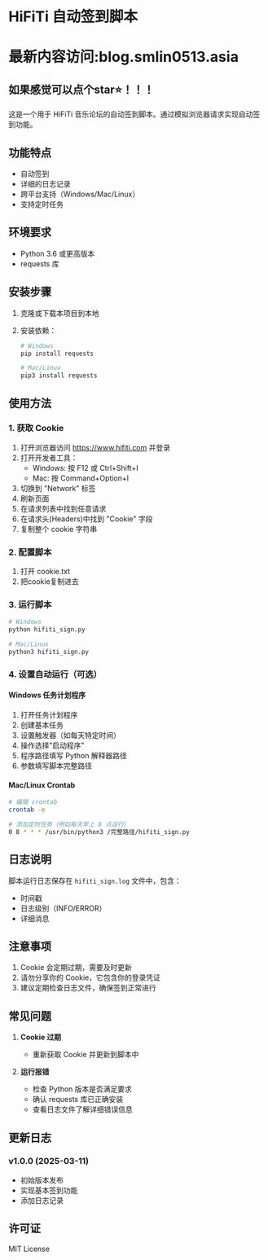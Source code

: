 # HiFiTi 自动签到脚本
# 最新内容访问:blog.smlin0513.asia
## 如果感觉可以点个star⭐！！！

这是一个用于 HiFiTi 音乐论坛的自动签到脚本。通过模拟浏览器请求实现自动签到功能。

## 功能特点

- 自动签到
- 详细的日志记录
- 跨平台支持（Windows/Mac/Linux）
- 支持定时任务

## 环境要求

- Python 3.6 或更高版本
- requests 库

## 安装步骤

1. 克隆或下载本项目到本地

2. 安装依赖：
   ```bash
   # Windows
   pip install requests

   # Mac/Linux
   pip3 install requests
   ```

## 使用方法

### 1. 获取 Cookie

1. 打开浏览器访问 https://www.hifiti.com 并登录
2. 打开开发者工具：
   - Windows: 按 F12 或 Ctrl+Shift+I
   - Mac: 按 Command+Option+I
3. 切换到 "Network" 标签
4. 刷新页面
5. 在请求列表中找到任意请求
6. 在请求头(Headers)中找到 "Cookie" 字段
7. 复制整个 cookie 字符串

### 2. 配置脚本

1. 打开 cookie.txt
2. 把cookie复制进去

### 3. 运行脚本

```bash
# Windows
python hifiti_sign.py

# Mac/Linux
python3 hifiti_sign.py
```

### 4. 设置自动运行（可选）

#### Windows 任务计划程序
1. 打开任务计划程序
2. 创建基本任务
3. 设置触发器（如每天特定时间）
4. 操作选择"启动程序"
5. 程序路径填写 Python 解释器路径
6. 参数填写脚本完整路径

#### Mac/Linux Crontab
```bash
# 编辑 crontab
crontab -e

# 添加定时任务（例如每天早上 8 点运行）
0 8 * * * /usr/bin/python3 /完整路径/hifiti_sign.py
```

## 日志说明

脚本运行日志保存在 `hifiti_sign.log` 文件中，包含：
- 时间戳
- 日志级别（INFO/ERROR）
- 详细消息

## 注意事项

1. Cookie 会定期过期，需要及时更新
2. 请勿分享你的 Cookie，它包含你的登录凭证
3. 建议定期检查日志文件，确保签到正常进行

## 常见问题

1. **Cookie 过期**
   - 重新获取 Cookie 并更新到脚本中

2. **运行报错**
   - 检查 Python 版本是否满足要求
   - 确认 requests 库已正确安装
   - 查看日志文件了解详细错误信息

## 更新日志

### v1.0.0 (2025-03-11)
- 初始版本发布
- 实现基本签到功能
- 添加日志记录

## 许可证

MIT License 